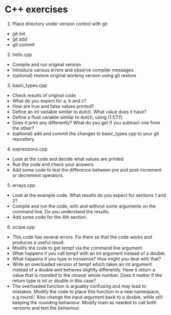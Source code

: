 # C++ exercises
1. Place directory under version control with git
 * git init
 * git add
 * git commit
2. hello.cpp
 * Compile and run original version
 * Introduce various errors and observe compiler messages
 * (optional) restore original working version using git restore
3. basic_types.cpp
 * Check results of original code
 * What do you expect for a, b and c?
 * How are true and false values printed?
 * Define an int variable similar to dutch. What value does it have?
 * Define a float variable similar to dutch, using (1.f/7.f).
 * Does it print any differently? What do you get if you subtract one from the
   other?
 * (optional) add and commit the changes to basic_types.cpp to your git
   repository.
4. expressions.cpp
 * Look at the code and decide what values are printed
 * Run the code and check your answers
 * Add some code to test the difference between pre and post-increment or
   decrement operators.
5. arrays.cpp
 * Look at the example code. What results do you expect for sections 1 and 2?
 * Compile and run the code, with and without some arguments on the command
   line.  Do you understand the results.
 * Add some code for the 4th section.
6. scope.cpp
 * This code has several errors. Fix them so that the code works and produces a
   useful result.
 * Modify the code to get tempf via the command line argument.
 * What happens if you call tempf with an int argument instead of a double.
 * What happens if you type in nonsense?  How might you deal with that?
 * Write an overloaded version of tempf which takes an int argument instead of a
   double and behaves slightly differently. Have it return a value that is
   rounded to the closest whole number.  Does it matter if the return type is
   int or double in this case?
 * The overloaded function is arguably confusing and may lead to mistakes.
   Modify the code to place this function in a new namespace, e.g round::
   Also change the input argument back to a double, while still keeping the
   rounding behaviour.  Modify main as needed to call both versions and text the
   behaviour.
